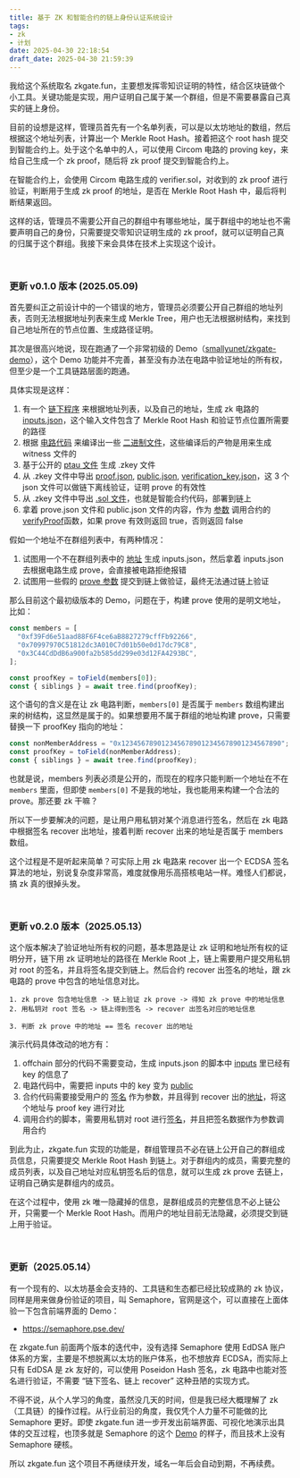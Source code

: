 ```yaml
---
title: 基于 ZK 和智能合约的链上身份认证系统设计
tags: 
- zk
- 计划
date: 2025-04-30 22:18:54
draft_date: 2025-04-30 21:59:39
---
```


我给这个系统取名 zkgate.fun，主要想发挥零知识证明的特性，结合区块链做个小工具。关键功能是实现，用户证明自己属于某一个群组，但是不需要暴露自己真实的链上身份。

目前的设想是这样，管理员首先有一个名单列表，可以是以太坊地址的数组，然后根据这个地址列表，计算出一个 Merkle Root Hash。接着把这个 root hash 提交到智能合约上。处于这个名单中的人，可以使用 Circom 电路的 proving key，来给自己生成一个 zk proof，随后将 zk proof 提交到智能合约上。

在智能合约上，会使用 Circom 电路生成的 verifier.sol，对收到的 zk proof 进行验证，判断用于生成 zk proof 的地址，是否在 Merkle Root Hash 中，最后将判断结果返回。

这样的话，管理员不需要公开自己的群组中有哪些地址，属于群组中的地址也不需要声明自己的身份，只需要提交零知识证明生成的 zk proof，就可以证明自己真的归属于这个群组。我接下来会具体在技术上实现这个设计。

<br>

### 更新 v0.1.0 版本 (2025.05.09)

首先要纠正之前设计中的一个错误的地方，管理员必须要公开自己群组的地址列表，否则无法根据地址列表来生成 Merkle Tree，用户也无法根据树结构，来找到自己地址所在的节点位置、生成路径证明。

其次是很高兴地说，现在跑通了一个非常初级的 Demo（[smallyunet/zkgate-demo](https://github.com/smallyunet/zkgate-demo)），这个 Demo 功能并不完善，甚至没有办法在电路中验证地址的所有权，但至少是一个工具链路层面的跑通。

具体实现是这样：

1. 有一个 [链下程序](https://github.com/smallyunet/zkgate-demo/blob/v0.1.0/offchain/smt.js) 来根据地址列表，以及自己的地址，生成 zk 电路的 [inputs.json](https://github.com/smallyunet/zkgate-demo/blob/v0.1.0/offchain/inputs.json)，这个输入文件包含了 Merkle Root Hash 和验证节点位置所需要的路径
2. 根据 [电路代码](https://github.com/smallyunet/zkgate-demo/blob/v0.1.0/circuits/merkleSmtProof.circom) 来编译出一些 [二进制文件](https://github.com/smallyunet/zkgate-demo/tree/main/circuits/build)，这些编译后的产物是用来生成 witness 文件的
3. 基于公开的 [ptau 文件](https://github.com/smallyunet/zkgate-demo/blob/v0.1.0/circuits/run.sh#L17-L28) 生成 .zkey 文件
4. 从 .zkey 文件中导出 [proof.json](https://github.com/smallyunet/zkgate-demo/blob/v0.1.0/circuits/proof.json), [public.json](https://github.com/smallyunet/zkgate-demo/blob/v0.1.0/circuits/public.json), [verification_key.json](https://github.com/smallyunet/zkgate-demo/blob/v0.1.0/circuits/verification_key.json)，这 3 个 json 文件可以做链下离线验证，证明 prove 的有效性
5. 从 .zkey 文件中导出 [.sol 文件](https://github.com/smallyunet/zkgate-demo/blob/v0.1.0/circuits/contracts/Groth16Verifier.sol)，也就是智能合约代码，部署到链上
6. 拿着 prove.json 文件和 public.json 文件的内容，作为 [参数](https://github.com/smallyunet/zkgate-demo/blob/v0.1.0/hardhat/scripts/prove.js#L41) 调用合约的 [verifyProof](https://github.com/smallyunet/zkgate-demo/blob/v0.1.0/circuits/contracts/Groth16Verifier.sol)函数，如果 prove 有效则返回 true，否则返回 false

假如一个地址不在群组列表中，有两种情况：

1. 试图用一个不在群组列表中的 [地址](https://github.com/smallyunet/zkgate-demo/blob/v0.1.0/offchain/smt_non_member.js#L24) 生成 inputs.json，然后拿着 inputs.json 去根据电路生成 prove，会直接被电路拒绝报错
2. 试图用一些假的 [prove 参数](https://github.com/smallyunet/zkgate-demo/blob/v0.1.0/hardhat/scripts/fakeProofWithCorrectRoot.js#L26) 提交到链上做验证，最终无法通过链上验证

那么目前这个最初级版本的 Demo，问题在于，构建 prove 使用的是明文地址，比如：

```js
const members = [
  "0xf39Fd6e51aad88F6F4ce6aB8827279cffFb92266",
  "0x70997970C51812dc3A010C7d01b50e0d17dc79C8",
  "0x3C44CdDdB6a900fa2b585dd299e03d12FA4293BC",
];

const proofKey = toField(members[0]);
const { siblings } = await tree.find(proofKey);
```

这个语句的含义是在让 zk 电路判断，`members[0]` 是否属于 `members` 数组构建出来的树结构，这显然是属于的。如果想要用不属于群组的地址构建 prove，只需要替换一下 proofKey 指向的地址：

```js
const nonMemberAddress = "0x1234567890123456789012345678901234567890";
const proofKey = toField(nonMemberAddress);
const { siblings } = await tree.find(proofKey);
```

也就是说，members 列表必须是公开的，而现在的程序只能判断一个地址在不在 `members` 里面，但即使 `members[0]` 不是我的地址，我也能用来构建一个合法的 prove。那还要 zk 干嘛？

所以下一步要解决的问题，是让用户用私钥对某个消息进行签名，然后在 zk 电路中根据签名 recover 出地址，接着判断 recover 出来的地址是否属于 members 数组。

这个过程是不是听起来简单？可实际上用 zk 电路来 recover 出一个 ECDSA 签名算法的地址，别说复杂度非常高，难度就像用乐高搭核电站一样。难怪人们都说，搞 zk 真的很掉头发。

<br>

### 更新 v0.2.0 版本（2025.05.13）

这个版本解决了验证地址所有权的问题，基本思路是让 zk 证明和地址所有权的证明分开，链下用 zk 证明地址的路径在 Merkle Root 上，链上需要用户提交用私钥对 root 的签名，并且将签名提交到链上。然后合约 recover 出签名的地址，跟 zk 电路的 prove 中包含的地址信息对比。

```
1. zk prove 包含地址信息 -> 链上验证 zk prove -> 得知 zk prove 中的地址信息
2. 用私钥对 root 签名 -> 链上得到签名 -> recover 出签名对应的地址信息

3. 判断 zk prove 中的地址 == 签名 recover 出的地址
```

演示代码具体改动的地方有：

1. offchain 部分的代码不需要变动，生成 inputs.json 的脚本中 [inputs](https://github.com/smallyunet/zkgate-demo/blob/v0.2.0/offchain/smt.js#L37) 里已经有 key 的信息了 
2. 电路代码中，需要把 inputs 中的 key 变为 [public](https://github.com/smallyunet/zkgate-demo/blob/v0.2.0/circuits/merkleSmtProof.circom#L27)
3. 合约代码需要接受用户的 [签名](https://github.com/smallyunet/zkgate-demo/blob/v0.2.0/hardhat/contracts/ZkGateRegistry.sol#L38) 作为参数，并且得到 recover 出的[地址](https://github.com/smallyunet/zkgate-demo/blob/v0.2.0/hardhat/contracts/ZkGateRegistry.sol#L49)，将这个地址与 proof key 进行对比
4. 调用合约的脚本，需要用私钥对 root 进行[签名](https://github.com/smallyunet/zkgate-demo/blob/v0.2.0/hardhat/scripts/prove.js#L44-L45)，并且把签名数据作为参数调用合约

到此为止，zkgate.fun 实现的功能是，群组管理员不必在链上公开自己的群组成员信息，只需要提交 Merkle Root Hash 到链上。对于群组内的成员，需要完整的成员列表，以及自己地址对应私钥签名后的信息，就可以生成 zk prove 去链上，证明自己确实是群组内的成员。

在这个过程中，使用 zk 唯一隐藏掉的信息，是群组成员的完整信息不必上链公开，只需要一个 Merkle Root Hash。而用户的地址目前无法隐藏，必须提交到链上用于验证。

<br>

### 更新（2025.05.14）

有一个现有的、以太坊基金会支持的、工具链和生态都已经比较成熟的 zk 协议，同样是用来做身份验证的项目，叫 Semaphore，官网是这个，可以直接在上面体验一下包含前端界面的 Demo：

- https://semaphore.pse.dev/

在 zkgate.fun 前面两个版本的迭代中，没有选择 Semaphore 使用 EdDSA 账户体系的方案，主要是不想脱离以太坊的账户体系，也不想放弃 ECDSA，而实际上只有 EdDSA 是 zk 友好的，可以使用 Poseidon Hash 签名，zk 电路中也能对签名进行验证，不需要 “链下签名、链上 recover” 这种丑陋的实现方式。

不得不说，从个人学习的角度，虽然没几天的时间，但是我已经大概理解了 zk（工具链）的操作过程。从行业前沿的角度，我仅凭个人力量不可能做的比 Semaphore 更好。即使 zkgate.fun 进一步开发出前端界面、可视化地演示出具体的交互过程，也顶多就是 Semaphore 的这个 [Demo](https://demo.semaphore.pse.dev/) 的样子，而且技术上没有 Semaphore 硬核。

所以 zkgate.fun 这个项目不再继续开发，域名一年后会自动到期，不再续费。